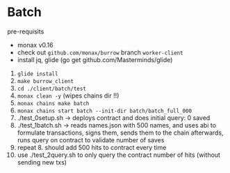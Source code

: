 # Batch

pre-requisits
- monax v0.16
- check out `github.com/monax/burrow` branch `worker-client`
- install jq, glide (go get github.com/Masterminds/glide)

1. `glide install`
2. `make burrow_client`
3. `cd ./client/batch/test`
4. `monax clean -y` (wipes chains dir !!)
5. `monax chains make batch`
6. `monax chains start batch --init-dir batch/batch_full_000`
7. ./test_0setup.sh -> deploys contract and does initial query: 0 saved
8. ./test_1batch.sh -> reads names.json with 500 names, and uses abi to formulate
        transactions, signs them, sends them to the chain
        afterwards, runs query on contract to validate number of saves
9. repeat 8. should add 500 hits to contract every time
10. use ./test_2query.sh to only query the contract number of hits (without sending new txs)